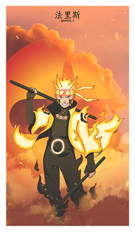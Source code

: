 ![naruto](assets/HD-wallpaper-naruto-uzumaki-anime-boruto-manga-naruto-shippuden-narutofan-sasuke-uchiha-thumbnail.jpg)